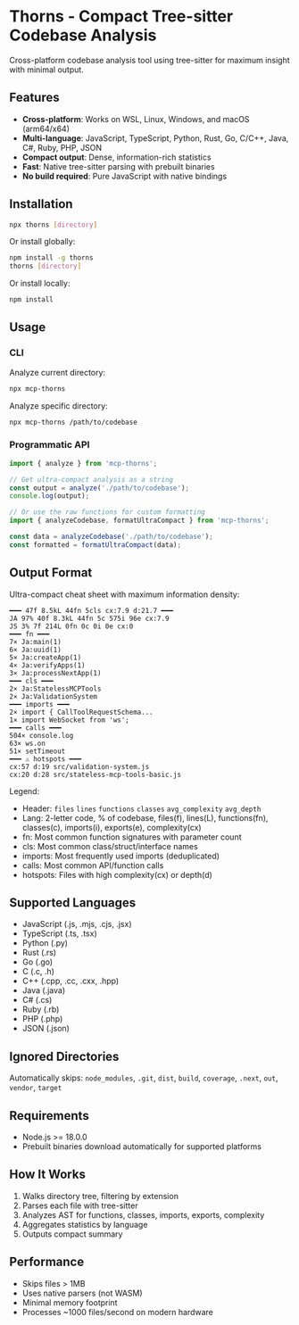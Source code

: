 # Thorns - Compact Tree-sitter Codebase Analysis

Cross-platform codebase analysis tool using tree-sitter for maximum insight with minimal output.

## Features

- **Cross-platform**: Works on WSL, Linux, Windows, and macOS (arm64/x64)
- **Multi-language**: JavaScript, TypeScript, Python, Rust, Go, C/C++, Java, C#, Ruby, PHP, JSON
- **Compact output**: Dense, information-rich statistics
- **Fast**: Native tree-sitter parsing with prebuilt binaries
- **No build required**: Pure JavaScript with native bindings

## Installation

```bash
npx thorns [directory]
```

Or install globally:

```bash
npm install -g thorns
thorns [directory]
```

Or install locally:

```bash
npm install
```

## Usage

### CLI

Analyze current directory:
```bash
npx mcp-thorns
```

Analyze specific directory:
```bash
npx mcp-thorns /path/to/codebase
```

### Programmatic API

```javascript
import { analyze } from 'mcp-thorns';

// Get ultra-compact analysis as a string
const output = analyze('./path/to/codebase');
console.log(output);

// Or use the raw functions for custom formatting
import { analyzeCodebase, formatUltraCompact } from 'mcp-thorns';

const data = analyzeCodebase('./path/to/codebase');
const formatted = formatUltraCompact(data);
```

## Output Format

Ultra-compact cheat sheet with maximum information density:

```
━━━ 47f 8.5kL 44fn 5cls cx:7.9 d:21.7 ━━━
JA 97% 40f 8.3kL 44fn 5c 575i 96e cx:7.9
JS 3% 7f 214L 0fn 0c 0i 0e cx:0
━━━ fn ━━━
7× Ja:main(1)
6× Ja:uuid(1)
5× Ja:createApp(1)
4× Ja:verifyApps(1)
3× Ja:processNextApp(1)
━━━ cls ━━━
2× Ja:StatelessMCPTools
2× Ja:ValidationSystem
━━━ imports ━━━
2× import { CallToolRequestSchema...
1× import WebSocket from 'ws';
━━━ calls ━━━
504× console.log
63× ws.on
51× setTimeout
━━━ ⚠ hotspots ━━━
cx:57 d:19 src/validation-system.js
cx:20 d:28 src/stateless-mcp-tools-basic.js
```

Legend:
- Header: `files` `lines` `functions` `classes` `avg_complexity` `avg_depth`
- Lang: 2-letter code, % of codebase, files(f), lines(L), functions(fn), classes(c), imports(i), exports(e), complexity(cx)
- fn: Most common function signatures with parameter count
- cls: Most common class/struct/interface names
- imports: Most frequently used imports (deduplicated)
- calls: Most common API/function calls
- hotspots: Files with high complexity(cx) or depth(d)

## Supported Languages

- JavaScript (.js, .mjs, .cjs, .jsx)
- TypeScript (.ts, .tsx)
- Python (.py)
- Rust (.rs)
- Go (.go)
- C (.c, .h)
- C++ (.cpp, .cc, .cxx, .hpp)
- Java (.java)
- C# (.cs)
- Ruby (.rb)
- PHP (.php)
- JSON (.json)

## Ignored Directories

Automatically skips: `node_modules`, `.git`, `dist`, `build`, `coverage`, `.next`, `out`, `vendor`, `target`

## Requirements

- Node.js >= 18.0.0
- Prebuilt binaries download automatically for supported platforms

## How It Works

1. Walks directory tree, filtering by extension
2. Parses each file with tree-sitter
3. Analyzes AST for functions, classes, imports, exports, complexity
4. Aggregates statistics by language
5. Outputs compact summary

## Performance

- Skips files > 1MB
- Uses native parsers (not WASM)
- Minimal memory footprint
- Processes ~1000 files/second on modern hardware